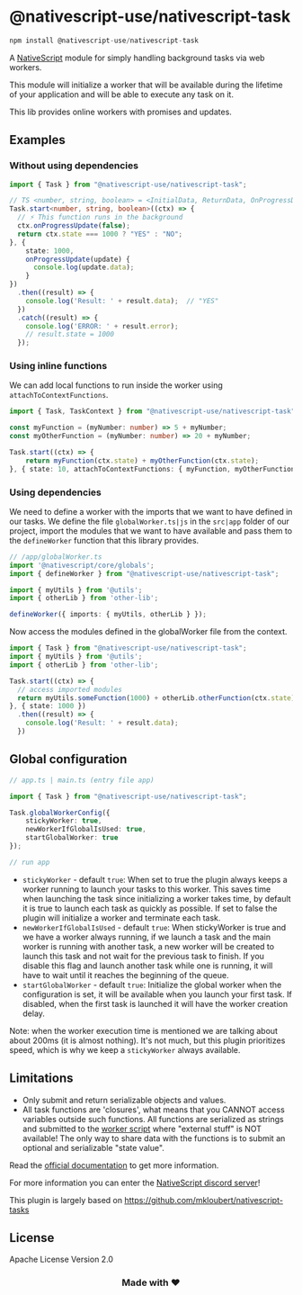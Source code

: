 # @nativescript-use/nativescript-task

```javascript
npm install @nativescript-use/nativescript-task
```

A [NativeScript](https://nativescript.org/) module for simply handling background tasks via web workers. 

This module will initialize a worker that will be available during the lifetime of your application and will be able to execute any task on it.

This lib provides online workers with promises and updates.

## Examples
### Without using dependencies

```ts
import { Task } from "@nativescript-use/nativescript-task";

// TS <number, string, boolean> = <InitialData, ReturnData, OnProgressData>
Task.start<number, string, boolean>((ctx) => {
  // ⚡ This function runs in the background
  ctx.onProgressUpdate(false);
  return ctx.state === 1000 ? "YES" : "NO";
}, {
    state: 1000,
    onProgressUpdate(update) {
      console.log(update.data);
    }
})
  .then((result) => {
    console.log('Result: ' + result.data);  // "YES"
  })
  .catch((result) => {
    console.log('ERROR: ' + result.error);
    // result.state = 1000
  });
```

### Using inline functions

We can add local functions to run inside the worker using `attachToContextFunctions`.

```ts
import { Task, TaskContext } from "@nativescript-use/nativescript-task";

const myFunction = (myNumber: number) => 5 + myNumber;
const myOtherFunction = (myNumber: number) => 20 + myNumber;

Task.start((ctx) => {
    return myFunction(ctx.state) + myOtherFunction(ctx.state);
}, { state: 10, attachToContextFunctions: { myFunction, myOtherFunction }})
```


### Using dependencies

We need to define a worker with the imports that we want to have defined in our tasks. We define the file `globalWorker.ts|js` in the `src|app` folder of our project, import the modules that we want to have available and pass them to the `defineWorker` function that this library provides.

```ts
// /app/globalWorker.ts
import '@nativescript/core/globals';
import { defineWorker } from "@nativescript-use/nativescript-task";

import { myUtils } from '@utils';
import { otherLib } from 'other-lib';

defineWorker({ imports: { myUtils, otherLib } });
```

Now access the modules defined in the globalWorker file from the context.

```ts
import { Task } from "@nativescript-use/nativescript-task";
import { myUtils } from '@utils';
import { otherLib } from 'other-lib';

Task.start((ctx) => {
  // access imported modules
  return myUtils.someFunction(1000) + otherLib.otherFunction(ctx.state);
}, { state: 1000 })
  .then((result) => {
    console.log('Result: ' + result.data); 
  })
```

## Global configuration

```ts
// app.ts | main.ts (entry file app)

import { Task } from "@nativescript-use/nativescript-task";

Task.globalWorkerConfig({
    stickyWorker: true,
    newWorkerIfGlobalIsUsed: true,
    startGlobalWorker: true
});

// run app
```

- `stickyWorker` - default `true`: When set to true the plugin always keeps a worker running to launch your tasks to this worker. This saves time when launching the task since initializing a worker takes time, by default it is true to launch each task as quickly as possible. If set to false the plugin will initialize a worker and terminate each task. 
- `newWorkerIfGlobalIsUsed` - default `true`: When stickyWorker is true and we have a worker always running, if we launch a task and the main worker is running with another task, a new worker will be created to launch this task and not wait for the previous task to finish. If you disable this flag and launch another task while one is running, it will have to wait until it reaches the beginning of the queue. 
- `startGlobalWorker` - default `true`: Initialize the global worker when the configuration is set, it will be available when you launch your first task. If disabled, when the first task is launched it will have the worker creation delay.

Note: when the worker execution time is mentioned we are talking about about 200ms (it is almost nothing). It's not much, but this plugin prioritizes speed, which is why we keep a `stickyWorker` always available.

## Limitations

* Only submit and return serializable objects and values.
* All task functions are 'closures', what means that you CANNOT access variables outside such functions. All functions are serialized as strings and submitted to the [worker script](https://github.com/mkloubert/nativescript-tasks/blob/master/plugin/worker.js) where "external stuff" is NOT available! The only way to share data with the functions is to submit an optional and serializable "state value".

Read the [official documentation](https://docs.nativescript.org/guide/multithreading) to get more information.


For more information you can enter the [NativeScript discord server](https://discord.com/invite/RgmpGky9GR)!

This plugin is largely based on https://github.com/mkloubert/nativescript-tasks

## License

Apache License Version 2.0

<h3 align="center">Made with ❤️</h3>


